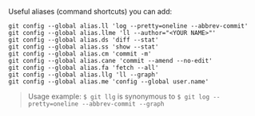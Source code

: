 Useful aliases (command shortcuts) you can add:
```shell
git config --global alias.ll 'log --pretty=oneline --abbrev-commit'
git config --global alias.llme 'll --author="<YOUR NAME>"'
git config --global alias.ds 'diff --stat'
git config --global alias.ss 'show --stat'
git config --global alias.cm 'commit -m'
git config --global alias.cane 'commit --amend --no-edit'
git config --global alias.fa 'fetch --all'
git config --global alias.llg 'll --graph'
git config --global alias.me 'config --global user.name'
```
> Usage example: `$ git llg` is synonymous to `$ git log --pretty=oneline --abbrev-commit --graph`
